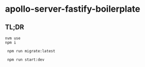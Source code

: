 # apollo-server-fastify-boilerplate

## TL;DR

```shell
nvm use
npm i
```

```shell
 npm run migrate:latest
```

```shell
 npm run start:dev
```
